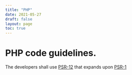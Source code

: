 ```yaml
---
title: "PHP"
date: 2021-05-27
draft: false
layout: page
toc: true
---
```


# PHP code guidelines.

The developers shall use [PSR-12](https://www.php-fig.org/psr/psr-12/) that expands upon [PSR-1](https://www.php-fig.org/psr/psr-1/)
